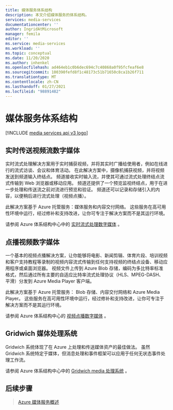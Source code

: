 ```yaml
---
title: 媒体服务体系结构
description: 本文介绍媒体服务的体系结构。
services: media-services
documentationcenter: ''
author: IngridAtMicrosoft
manager: femila
editor: ''
ms.service: media-services
ms.workload: ''
ms.topic: conceptual
ms.date: 11/20/2020
ms.author: inhenkel
ms.openlocfilehash: ad464eb1c0b6dec694c7c40868a0f95fcfeaf6e8
ms.sourcegitcommit: 100390fefd8f1c48173c51b71650c8ca1b26f711
ms.translationtype: MT
ms.contentlocale: zh-CN
ms.lasthandoff: 01/27/2021
ms.locfileid: "98891482"
---
```

# <a name="media-services-architectures"></a>媒体服务体系结构

[!INCLUDE [media services api v3 logo](./includes/v3-hr.md)]

## <a name="live-streaming-digital-media"></a>实时传送视频流数字媒体

实时流式处理解决方案用于实时捕获视频，并将其实时广播给使用者，例如在线进行的流式访谈、会议和体育活动。 在此解决方案中，摄像机捕获视频，并将视频发送到频道输入终结点。 频道接收实时输入流，并使其可通过流式处理终结点流式传输到 Web 浏览器或移动应用。 频道还提供了一个预览监视终结点，用于在进一步处理和传送流之前对流进行预览和验证。 频道还可以记录和存储引入的内容，以便稍后进行流式处理（视频点播）。

此解决方案基于 Azure 托管服务：媒体服务和内容交付网络。 这些服务在高可用性环境中运行，经过修补和支持改进，让你可专注于解决方案而不是其运行环境。

请参阅 Azure 体系结构中心中的 [实时流式处理数字媒体](/azure/architecture/solution-ideas/articles/digital-media-live-stream) 。

## <a name="video-on-demand-digital-media"></a>点播视频数字媒体

一个基本的视频点播解决方案，让你能够将电影、新闻剪辑、体育片段、培训视频和客户支持教程等录制的视频内容流式传输到任何支持视频的终结点设备、移动应用程序或桌面浏览器。 视频文件上传到 Azure Blob 存储，编码为多比特率标准格式，然后通过所有主要的自适应比特率流式处理协议（HLS、MPEG-DASH、平滑）分发到 Azure Media Player 客户端。

此解决方案基于 Azure 托管服务： Blob 存储、内容交付网络和 Azure Media Player。 这些服务在高可用性环境中运行，经过修补和支持改进，让你可专注于解决方案而不是其运行环境。

请参阅 Azure 体系结构中心的 [视频点播数字媒体](/azure/architecture/solution-ideas/articles/digital-media-video) 。

## <a name="gridwich-media-processing-system"></a>Gridwich 媒体处理系统

Gridwich 系统体现了在 Azure 上处理和传送媒体资产的最佳做法。 虽然 Gridwich 系统特定于媒体，但消息处理和事件框架可以应用于任何无状态事件处理工作流。

请参阅 Azure 体系结构中心中的 [Gridwich media 处理系统](/azure/architecture/reference-architectures/media-services/gridwich-architecture) 。

## <a name="next-steps"></a>后续步骤

> [Azure 媒体服务概述](media-services-overview.md)